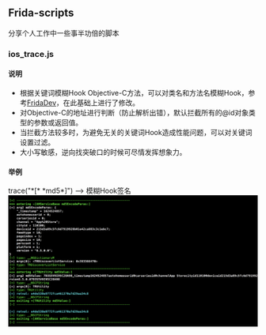 ## Frida-scripts
分享个人工作中一些事半功倍的脚本
### ios_trace.js
#### 说明
* 根据关键词模糊Hook Objective-C方法，可以对类名和方法名模糊Hook，参考[FridaDev](https://github.com/houugen/FridaDev)，在此基础上进行了修改。
* 对Objective-C的地址进行判断（防止解析出错），默认拦截所有的@id对象类型的参数或返回值。
* 当拦截方法较多时，为避免无关的关键词Hook造成性能问题，可以对关键词设置过滤。
* 大小写敏感，逆向找突破口的时候可尽情发挥想象力。  
#### 举例
trace("\*[\* \*md5\*]") --> 模糊Hook签名
![](./Images/trace_md5.png)
